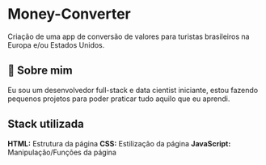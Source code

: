 # Money-Converter


Criação de uma app de conversão de valores para turistas brasileiros na Europa e/ou Estados Unidos.



## 🚀 Sobre mim
Eu sou um desenvolvedor full-stack e data cientist iniciante, estou fazendo pequenos projetos para poder praticar tudo aquilo que eu aprendi.


## Stack utilizada

**HTML:** Estrutura da página
**CSS:** Estilização da página
**JavaScript:** Manipulação/Funções da página




